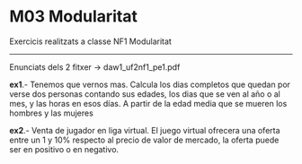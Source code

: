 # M03 Modularitat 

   Exercicis realitzats a classe NF1 Modularitat
   ***
   Enunciats dels 2 fitxer -> daw1_uf2nf1_pe1.pdf
   
   **ex1**.- Tenemos que vernos mas. Calcula los dias completos que quedan por verse dos personas contando sus edades, 
   los dias que se ven al año o al mes, y las horas en esos días. A partir de la edad media que se mueren los hombres y las 
   mujeres
   
   **ex2**.- Venta de jugador en liga virtual. El juego virtual ofrecera una oferta entre un 1 y 10% respecto al precio de valor de mercado,
   la oferta puede ser en positivo o en negativo. 
